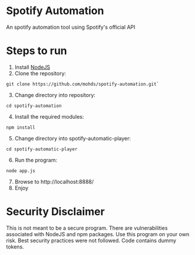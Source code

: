 # Spotify Automation

An spotify automation tool using Spotify's official API

# Steps to run
1. Install [NodeJS](https://nodejs.org/en/)
2. Clone the repository:
```
git clone https://github.com/mohds/spotify-automation.git`
```
3. Change directory into repository:
```
cd spotify-automation
```
4. Install the required modules:
```
npm install
```
5. Change directory into spotify-automatic-player:
```
cd spotify-automatic-player
```
6. Run the program:
```
node app.js
```
7. Browse to http://localhost:8888/
8. Enjoy

# Security Disclaimer
This is not meant to be a secure program. There are vulnerabilities associated with NodeJS and npm packages. Use this program on your own risk. Best security practices were not followed. Code contains dummy tokens.
